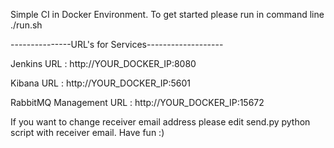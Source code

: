 Simple CI in Docker Environment.
To get started please run in command line ./run.sh

---------------URL's for Services-------------------

Jenkins URL : http://YOUR_DOCKER_IP:8080

Kibana URL : http://YOUR_DOCKER_IP:5601

RabbitMQ Management URL : http://YOUR_DOCKER_IP:15672

If you want to change receiver email address please edit send.py python script with receiver email.
Have fun :)
